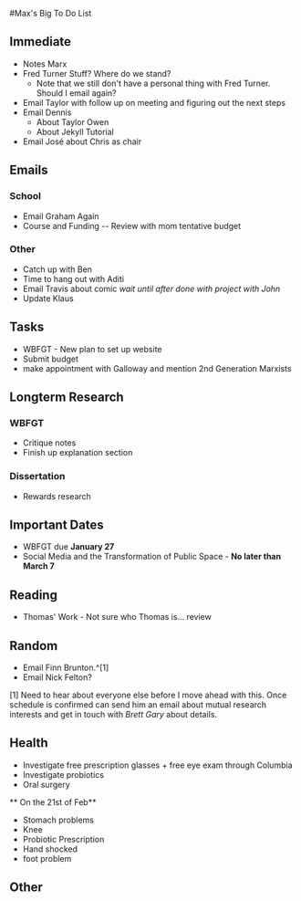 #Max's Big To Do List

## Immediate

* Notes Marx
* Fred Turner Stuff? Where do we stand?
	* Note that we still don't have a personal thing with Fred Turner. Should I email again?
* Email Taylor with follow up on meeting and figuring out the next steps
* Email Dennis
	* About Taylor Owen
	* About Jekyll Tutorial
* Email José about Chris as chair

## Emails

### School

* Email Graham Again
* Course and Funding -- Review with mom tentative budget

### Other

* Catch up with Ben
* Time to hang out with Aditi
* Email Travis about comic *wait until after done with project with John*
* Update Klaus

## Tasks

* WBFGT - New plan to set up website
* Submit budget
* make appointment with Galloway and mention 2nd Generation Marxists 

## Longterm Research

### WBFGT

* Critique notes
* Finish up explanation section

### Dissertation

* Rewards research

## Important Dates

* WBFGT due **January 27**
* Social Media and the Transformation of Public Space - **No later than March 7**

## Reading

* Thomas' Work - Not sure who Thomas is... review

## Random

* Email Finn Brunton.^[1]
* Email Nick Felton?

[1] Need to hear about everyone else before I move ahead with this. Once schedule is confirmed can send him an email about mutual research interests and get in touch with *Brett Gary* about details.

## Health

* Investigate free prescription glasses + free eye exam through Columbia
* Investigate probiotics
* Oral surgery

** On the 21st of Feb**

* Stomach problems
* Knee
* Probiotic Prescription
* Hand shocked
* foot problem 

## Other
